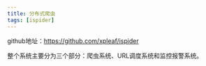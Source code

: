 ```yaml
---
title: 分布式爬虫
tags: [ispider]
---
```


github地址：https://github.com/xpleaf/ispider

整个系统主要分为三个部分：爬虫系统、URL调度系统和监控报警系统。
